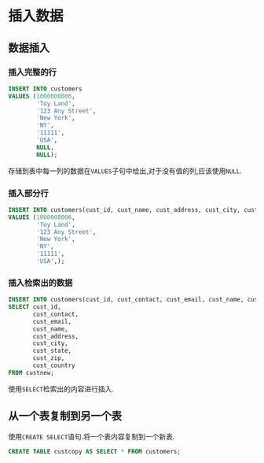 # 插入数据

## 数据插入

### 插入完整的行

```sql
INSERT INTO customers
VALUES (1000000006,
        'Toy Land',
        '123 Any Street',
        'New York',
        'NY',
        '11111',
        'USA',
        NULL,
        NULL);
```

存储到表中每一列的数据在`VALUES`子句中给出,对于没有值的列,应该使用`NULL`.

### 插入部分行

```sql
INSERT INTO customers(cust_id, cust_name, cust_address, cust_city, cust_state, cust_zip, cust_country)
VALUES (1000000006,
        'Toy Land',
        '123 Any Street',
        'New York',
        'NY',
        '11111',
        'USA',);
```

### 插入检索出的数据

```sql
INSERT INTO customers(cust_id, cust_contact, cust_email, cust_name, cust_address, cust_city, cust_state, cust_zip, cust_country)
SELECT cust_id,
       cust_contact,
       cust_email,
       cust_name,
       cust_address,
       cust_city,
       cust_state,
       cust_zip,
       cust_country
FROM custnew;
```

使用`SELECT`检索出的内容进行插入.

## 从一个表复制到另一个表

使用`CREATE SELECT`语句.将一个表内容复制到一个新表.

```sql
CREATE TABLE custcopy AS SELECT * FROM customers;
```

